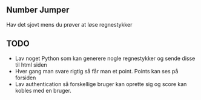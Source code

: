 ## Number Jumper 
 
Hav det sjovt mens du prøver at løse regnestykker 


## TODO


- Lav noget Python som kan generere nogle regnestykker og sende disse til html siden 
- Hver gang man svare rigtig så får man et point. Points kan ses på forsiden 
- Lav authentication så forskellige bruger kan oprette sig og score kan kobles med en bruger. 